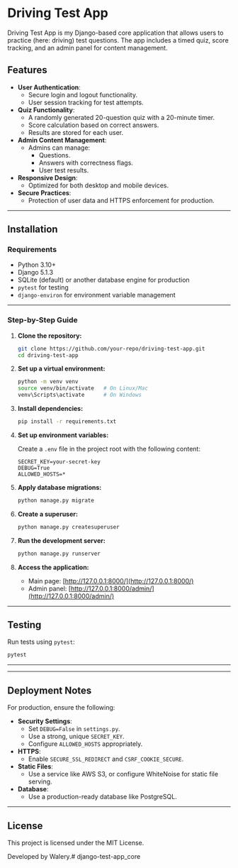 # Driving Test App

Driving Test App is my Django-based core application that allows users to practice (here: driving) test questions. The app includes a timed quiz, score tracking, and an admin panel for content management.


## Features

- **User Authentication**:
  - Secure login and logout functionality.
  - User session tracking for test attempts.
- **Quiz Functionality**:
  - A randomly generated 20-question quiz with a 20-minute timer.
  - Score calculation based on correct answers.
  - Results are stored for each user.
- **Admin Content Management**:
  - Admins can manage:
    - Questions.
    - Answers with correctness flags.
    - User test results.
- **Responsive Design**:
  - Optimized for both desktop and mobile devices.
- **Secure Practices**:
  - Protection of user data and HTTPS enforcement for production.

---

## Installation

### Requirements

- Python 3.10+
- Django 5.1.3
- SQLite (default) or another database engine for production
- `pytest` for testing
- `django-environ` for environment variable management

---

### Step-by-Step Guide

1. **Clone the repository:**

   ```bash
   git clone https://github.com/your-repo/driving-test-app.git
   cd driving-test-app
   ```

2. **Set up a virtual environment:**

   ```bash
   python -m venv venv
   source venv/bin/activate   # On Linux/Mac
   venv\Scripts\activate      # On Windows
   ```

3. **Install dependencies:**

   ```bash
   pip install -r requirements.txt
   ```

4. **Set up environment variables:**

   Create a `.env` file in the project root with the following content:

   ```env
   SECRET_KEY=your-secret-key
   DEBUG=True
   ALLOWED_HOSTS=*
   ```

5. **Apply database migrations:**

   ```bash
   python manage.py migrate
   ```

6. **Create a superuser:**

   ```bash
   python manage.py createsuperuser
   ```

7. **Run the development server:**

   ```bash
   python manage.py runserver
   ```

8. **Access the application:**

   - Main page: [http://127.0.0.1:8000/](http://127.0.0.1:8000/)
   - Admin panel: [http://127.0.0.1:8000/admin/](http://127.0.0.1:8000/admin/)

---

## Testing

Run tests using `pytest`:

   ```bash
   pytest
   ```

---



---

## Deployment Notes

For production, ensure the following:

- **Security Settings**:
  - Set `DEBUG=False` in `settings.py`.
  - Use a strong, unique `SECRET_KEY`.
  - Configure `ALLOWED_HOSTS` appropriately.
- **HTTPS**:
  - Enable `SECURE_SSL_REDIRECT` and `CSRF_COOKIE_SECURE`.
- **Static Files**:
  - Use a service like AWS S3, or configure WhiteNoise for static file serving.
- **Database**:
  - Use a production-ready database like PostgreSQL.

---

## License

This project is licensed under the MIT License.

Developed by Walery.#   d j a n g o - t e s t - a p p _ c o r e  
 